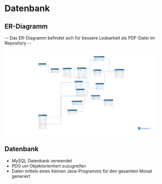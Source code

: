 # Datenbank

## ER-Diagramm

-- Das ER-Diagramm befindet sich für bessere Lesbarkeit als PDF-Datei im Repository --

![Datenbank](ER-Diagramm.png "Datenbank")

## Datenbank

* MySQL Datenbank verwendet
* PDO um Objektorientiert zuzugreifen
* Daten mittels eines kleinen Java-Programms für den gesamten Monat generiert